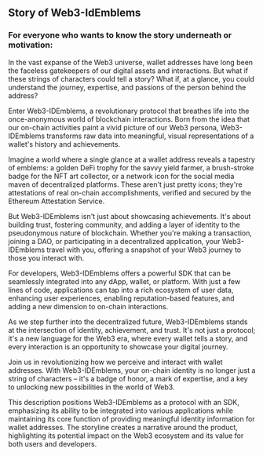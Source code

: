 ## Story of Web3-IdEmblems

### For everyone who wants to know the story underneath or motivation:

In the vast expanse of the Web3 universe, wallet addresses have long been the faceless gatekeepers of our digital assets and interactions. But what if these strings of characters could tell a story? What if, at a glance, you could understand the journey, expertise, and passions of the person behind the address?

Enter Web3-IDEmblems, a revolutionary protocol that breathes life into the once-anonymous world of blockchain interactions. Born from the idea that our on-chain activities paint a vivid picture of our Web3 persona, Web3-IDEmblems transforms raw data into meaningful, visual representations of a wallet's history and achievements.

Imagine a world where a single glance at a wallet address reveals a tapestry of emblems: a golden DeFi trophy for the savvy yield farmer, a brush-stroke badge for the NFT art collector, or a network icon for the social media maven of decentralized platforms. These aren't just pretty icons; they're attestations of real on-chain accomplishments, verified and secured by the Ethereum Attestation Service.

But Web3-IDEmblems isn't just about showcasing achievements. It's about building trust, fostering community, and adding a layer of identity to the pseudonymous nature of blockchain. Whether you're making a transaction, joining a DAO, or participating in a decentralized application, your Web3-IDEmblems travel with you, offering a snapshot of your Web3 journey to those you interact with.

For developers, Web3-IDEmblems offers a powerful SDK that can be seamlessly integrated into any dApp, wallet, or platform. With just a few lines of code, applications can tap into a rich ecosystem of user data, enhancing user experiences, enabling reputation-based features, and adding a new dimension to on-chain interactions.

As we step further into the decentralized future, Web3-IDEmblems stands at the intersection of identity, achievement, and trust. It's not just a protocol; it's a new language for the Web3 era, where every wallet tells a story, and every interaction is an opportunity to showcase your digital journey.

Join us in revolutionizing how we perceive and interact with wallet addresses. With Web3-IDEmblems, your on-chain identity is no longer just a string of characters – it's a badge of honor, a mark of expertise, and a key to unlocking new possibilities in the world of Web3.

This description positions Web3-IDEmblems as a protocol with an SDK, emphasizing its ability to be integrated into various applications while maintaining its core function of providing meaningful identity information for wallet addresses. The storyline creates a narrative around the product, highlighting its potential impact on the Web3 ecosystem and its value for both users and developers.

